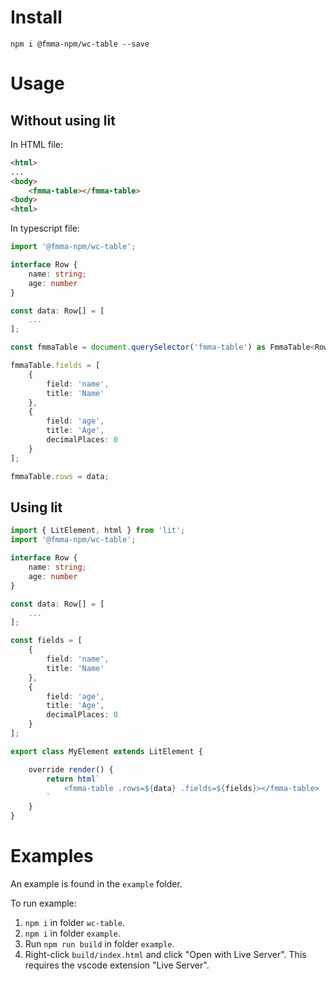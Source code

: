 # Install

`npm i @fmma-npm/wc-table --save`

# Usage

## Without using lit

In HTML file:
```html
<html>
...
<body>
    <fmma-table></fmma-table>
<body>
<html>
```

In typescript file:
```typescript
import '@fmma-npm/wc-table';

interface Row {
    name: string;
    age: number
}

const data: Row[] = [
    ...
];

const fmmaTable = document.querySelector('fmma-table') as FmmaTable<Row>;

fmmaTable.fields = [
    {
        field: 'name',
        title: 'Name'
    },
    {
        field: 'age',
        title: 'Age',
        decimalPlaces: 0
    }
];

fmmaTable.rows = data;

```

## Using lit
```typescript
import { LitElement, html } from 'lit';
import '@fmma-npm/wc-table';

interface Row {
    name: string;
    age: number
}

const data: Row[] = [
    ...
];

const fields = [
    {
        field: 'name',
        title: 'Name'
    },
    {
        field: 'age',
        title: 'Age',
        decimalPlaces: 0
    }
];

export class MyElement extends LitElement {

    override render() {
        return html`
            <fmma-table .rows=${data} .fields=${fields}></fmma-table>
        `
    }
}

```

# Examples

An example is found in the `example` folder.

To run example:

1. `npm i` in folder `wc-table`.
2. `npm i` in folder `example`.
3. Run `npm run build` in folder `example`.
4. Right-click `build/index.html` and click "Open with Live Server". This requires the vscode extension "Live Server".